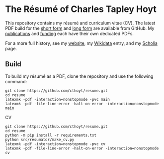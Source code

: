 # The Résumé of Charles Tapley Hoyt 

This repository contains my résumé and curriculum vitae (CV).
The latest PDF build for the [short form](https://github.com/cthoyt/resume/raw/master/main.pdf) and
[long form](https://github.com/cthoyt/resume/raw/master/cv.pdf) are available from GitHub.
My [publications](https://github.com/cthoyt/resume/raw/master/publications.pdf)
and [funding](https://github.com/cthoyt/resume/raw/master/funding.pdf) each have their
own dedicated PDFs.

For a more full history, see my [website](https://cthoyt.com), my [Wikidata](https://www.wikidata.org/wiki/Q47475003)
entry, and my [Scholia](https://tools.wmflabs.org/scholia/author/Q47475003) page.

## Build

To build my résumé as a PDF, clone the repository and use the following command:

```shell
git clone https://github.com/cthoyt/resume.git
cd resume
latexmk -pdf -interaction=nonstopmode -pvc main
latexmk -pdf -file-line-error -halt-on-error -interaction=nonstopmode main
```

CV

```shell
git clone https://github.com/cthoyt/resume.git
cd resume
python -m pip install -r requirements.txt
python src/resumator/make_cv.py
latexmk -pdf -interaction=nonstopmode -pvc cv
latexmk -pdf -file-line-error -halt-on-error -interaction=nonstopmode cv
```
